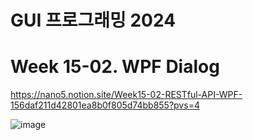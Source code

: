 # GUI 프로그래밍 2024

# Week 15-02. WPF Dialog

https://nano5.notion.site/Week15-02-RESTful-API-WPF-156daf211d42801ea8b0f805d74bb855?pvs=4

![image](https://github.com/user-attachments/assets/43ae9225-d865-489b-a71d-b0389e3f95ec)
